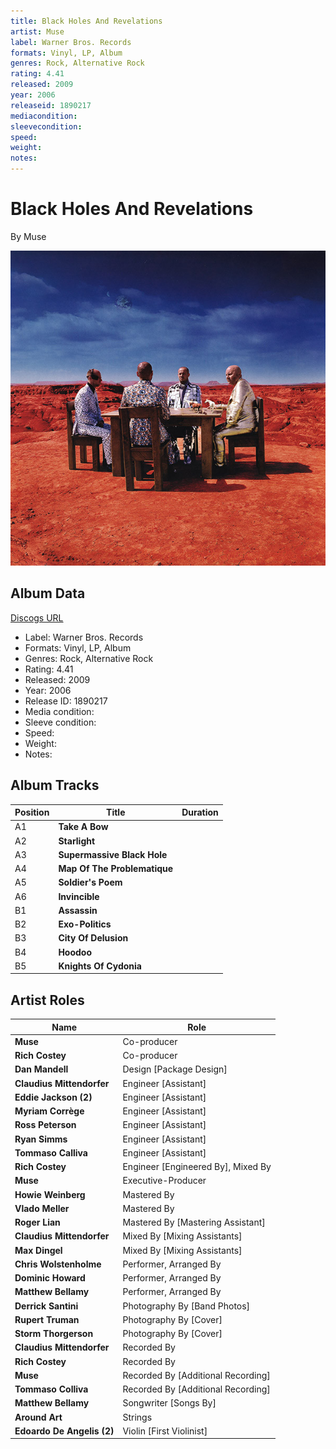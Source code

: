 ```yaml
---
title: Black Holes And Revelations
artist: Muse
label: Warner Bros. Records
formats: Vinyl, LP, Album
genres: Rock, Alternative Rock
rating: 4.41
released: 2009
year: 2006
releaseid: 1890217
mediacondition: 
sleevecondition: 
speed: 
weight: 
notes: 
---
```


# Black Holes And Revelations

By Muse

![](../../assets/albumcovers/Muse-Black_Holes_And_Revelations.png)

## Album Data

[Discogs URL](https://www.discogs.com/release/1890217-Muse-Black-Holes-And-Revelations)

- Label: Warner Bros. Records
- Formats: Vinyl, LP, Album
- Genres: Rock, Alternative Rock
- Rating: 4.41
- Released: 2009
- Year: 2006
- Release ID: 1890217
- Media condition: 
- Sleeve condition: 
- Speed: 
- Weight: 
- Notes: 

## Album Tracks

| **Position** | **Title** | **Duration** |
|--------------|-----------|--------------|
| A1 | **Take A Bow** |  |
| A2 | **Starlight** |  |
| A3 | **Supermassive Black Hole** |  |
| A4 | **Map Of The Problematique** |  |
| A5 | **Soldier's Poem** |  |
| A6 | **Invincible** |  |
| B1 | **Assassin** |  |
| B2 | **Exo-Politics** |  |
| B3 | **City Of Delusion** |  |
| B4 | **Hoodoo** |  |
| B5 | **Knights Of Cydonia** |  |

## Artist Roles

| **Name** | **Role** |
|----------|----------|
| **Muse** | Co-producer |
| **Rich Costey** | Co-producer |
| **Dan Mandell** | Design [Package Design] |
| **Claudius Mittendorfer** | Engineer [Assistant] |
| **Eddie Jackson (2)** | Engineer [Assistant] |
| **Myriam Corrège** | Engineer [Assistant] |
| **Ross Peterson** | Engineer [Assistant] |
| **Ryan Simms** | Engineer [Assistant] |
| **Tommaso Calliva** | Engineer [Assistant] |
| **Rich Costey** | Engineer [Engineered By], Mixed By |
| **Muse** | Executive-Producer |
| **Howie Weinberg** | Mastered By |
| **Vlado Meller** | Mastered By |
| **Roger Lian** | Mastered By [Mastering Assistant] |
| **Claudius Mittendorfer** | Mixed By [Mixing Assistants] |
| **Max Dingel** | Mixed By [Mixing Assistants] |
| **Chris Wolstenholme** | Performer, Arranged By |
| **Dominic Howard** | Performer, Arranged By |
| **Matthew Bellamy** | Performer, Arranged By |
| **Derrick Santini** | Photography By [Band Photos] |
| **Rupert Truman** | Photography By [Cover] |
| **Storm Thorgerson** | Photography By [Cover] |
| **Claudius Mittendorfer** | Recorded By |
| **Rich Costey** | Recorded By |
| **Muse** | Recorded By [Additional Recording] |
| **Tommaso Colliva** | Recorded By [Additional Recording] |
| **Matthew Bellamy** | Songwriter [Songs By] |
| **Around Art** | Strings |
| **Edoardo De Angelis (2)** | Violin [First Violinist] |


